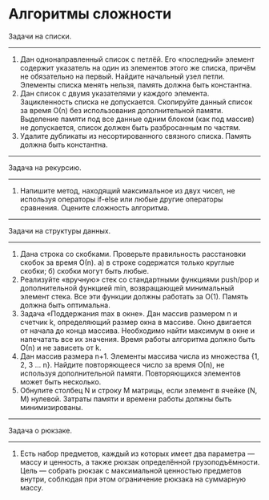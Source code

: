 # Алгоритмы сложности

Задачи на списки.

---

1. Дан однонаправленный список с петлёй. Его «последний» элемент содержит указатель на
один из элементов этого же списка, причём не обязательно на первый. Найдите начальный
узел петли. Элементы списка менять нельзя, память должна быть константна.
2. Дан список с двумя указателями у каждого элемента. Зацикленность списка не допускается.
Скопируйте данный список за время О(n) без использования дополнительной памяти.
Выделение памяти под все данные одним блоком (как под массив) не допускается, список
должен быть разбросанным по частям.
3. Удалите дубликаты из несортированного связного списка. Память должна быть константна.

---

Задача на рекурсию.

---
1. Напишите метод, находящий максимальное из двух чисел, не используя операторы if-else
или любые другие операторы сравнения. Оцените сложность алгоритма.
---

Задачи на структуры данных.

---

1. Дана строка со скобками. Проверьте правильность расстановки скобок за время О(n).
а) в строке содержатся только круглые скобки;
б) скобки могут быть любые.
2. Реализуйте «вручную» стек со стандартными функциями push/pop и дополнительной
функцией min, возвращающей минимальный элемент стека. Все эти функции должны
работать за O(1). Память должна быть оптимальна.
3. Задача «Поддержания max в окне». Дан массив размером n и счетчик k, определяющий
размер окна в массиве. Окно двигается от начала до конца массива. Необходимо найти
максимум в окне и напечатать все их значения. Время работы алгоритма должно быть
О(n) и не зависеть от k.
4. Дан массив размера n+1. Элементы массива числа из множества {1, 2, 3 ... n}. Найдите
повторяющееся число за время О(n), не используя дополнительной памяти.
Повторяющихся элементов может быть несколько.
5. Обнулите столбец N и строку M матрицы, если элемент в ячейке (N, M) нулевой. Затраты
памяти и времени работы должны быть минимизированы.

---

Задача о рюкзаке.

---

1. Есть набор предметов, каждый из которых имеет два параметра — массу и ценность,
а также рюкзак определённой грузоподъёмности. Цель — собрать рюкзак с максимальной
ценностью предметов внутри, соблюдая при этом ограничение рюкзака на суммарную массу.

